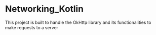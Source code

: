 # Networking_Kotlin
This project is built to handle the OkHttp library and its functionalities to make requests to a server
